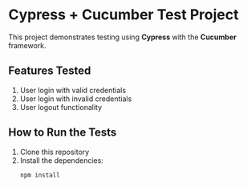 # Cypress + Cucumber Test Project

This project demonstrates testing using **Cypress** with the **Cucumber** framework.

## Features Tested
1. User login with valid credentials
2. User login with invalid credentials
3. User logout functionality

## How to Run the Tests

1. Clone this repository
2. Install the dependencies:
   ```bash
   npm install
